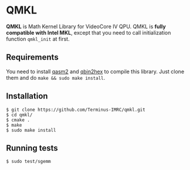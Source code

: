 # QMKL


**QMKL** is Math Kernel Library for VideoCore IV QPU.
QMKL is **fully compatible with Intel MKL**,
except that you need to call initialization function `qmkl_init` at first.


## Requirements

You need to install [qasm2](https://github.com/Terminus-IMRC/qpu-assembler2)
and [qbin2hex](https://github.com/Terminus-IMRC/qpu-bin-to-hex) to compile
this library. Just clone them and do `make && sudo make install`.


## Installation

```
$ git clone https://github.com/Terminus-IMRC/qmkl.git
$ cd qmkl/
$ cmake .
$ make
$ sudo make install
```


## Running tests

```
$ sudo test/sgemm
```
